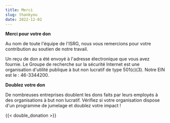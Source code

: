 ```yaml
---
title: Merci
slug: thankyou
date: 2022-12-02
---
```


  <div class="container">
    <p><strong>Merci pour votre don</strong></p>
    <p>Au nom de toute l'équipe de l'ISRG, nous vous remercions pour votre contribution au soutien de notre travail.</p>
    <p>Un reçu de don a été envoyé à l'adresse électronique que vous avez fournie. Le Groupe de recherche sur la sécurité Internet est une organisation d'utilité publique à but non lucratif de type 501(c)(3). Notre EIN est le : 46-3344200.</p>
    <p class="pt-2"><strong>Doublez votre don</strong></p>
    <p>De nombreuses entreprises doublent les dons faits par leurs employés à des organisations à but non lucratif. Vérifiez si votre organisation dispose d'un programme de jumelage et doublez votre impact !</p>
    <div class="pt-2">
      {{< double_donation >}}
    </div>
  </div>
